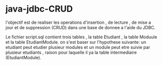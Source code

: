 # java-jdbc-CRUD

l'objectif est de realiser les operations d'insertion , de lecture , de mise a jour et de suppression (CRUD)
dans une base de donnee a l'aide du JDBC.

Le fichier script.sql contient trois tables , la table Etudiant , la table Moduule et la table EtudiantModule.
on s'est baser sur l'hypothese suivante: un etudiant peut etudier plusieur modules et un module peut etre suivie
par plusieur etudiants , raison pour laquelle il ya la table intermediaire (EtudiantModule).
